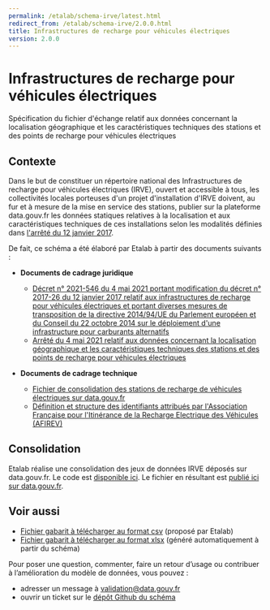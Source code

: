 ```yaml
---
permalink: /etalab/schema-irve/latest.html
redirect_from: /etalab/schema-irve/2.0.0.html
title: Infrastructures de recharge pour véhicules électriques
version: 2.0.0
---
```


# Infrastructures de recharge pour véhicules électriques

Spécification du fichier d'échange relatif aux données concernant la localisation géographique et les caractéristiques techniques des stations et des points de recharge pour véhicules électriques

## Contexte

Dans le but de constituer un répertoire national des Infrastructures de recharge pour véhicules électriques (IRVE), ouvert et accessible à tous, les collectivités locales porteuses d'un projet d'installation d'IRVE doivent, au fur et à mesure de la mise en service des stations, publier sur la plateforme data.gouv.fr les données statiques relatives à la localisation et aux caractéristiques techniques de ces installations selon les modalités définies dans [l'arrêté du 12 janvier 2017](https://www.legifrance.gouv.fr/jo_pdf.do?id=JORFTEXT000033860733).

De fait, ce schéma a été élaboré par Etalab à partir des documents suivants :

* **Documents de cadrage juridique**
  * [Décret n° 2021-546 du 4 mai 2021 portant modification du décret n° 2017-26 du 12 janvier 2017 relatif aux infrastructures de recharge pour véhicules électriques et portant diverses mesures de transposition de la directive 2014/94/UE du Parlement européen et du Conseil du 22 octobre 2014 sur le déploiement d'une infrastructure pour carburants alternatifs](https://www.legifrance.gouv.fr/jorf/id/JORFTEXT000043475363)
  * [Arrêté du 4 mai 2021 relatif aux données concernant la localisation géographique et les caractéristiques techniques des stations et des points de recharge pour véhicules électriques](https://www.legifrance.gouv.fr/jorf/id/JORFTEXT000043475441)

* **Documents de cadrage technique**
  * [Fichier de consolidation des stations de recharge de véhicules électriques sur data.gouv.fr](https://www.data.gouv.fr/fr/datasets/fichier-exemple-stations-de-recharge-de-vehicules-electriques/)
  * [Définition et structure des identifiants attribués par l'Association Française pour l'Itinérance de la Recharge Electrique des Véhicules \(AFIREV\)](http://www.afirev.fr/fr/informations-generales/)

## Consolidation

Etalab réalise une consolidation des jeux de données IRVE déposés sur data.gouv.fr. Le code est [disponible ici](https://github.com/etalab/notebooks/tree/master/irve). Le fichier en résultant est [publié ici sur data.gouv.fr](https://www.data.gouv.fr/fr/datasets/5448d3e0c751df01f85d0572).

## Voir aussi

* [Fichier gabarit à télécharger au format csv](https://www.data.gouv.fr/fr/datasets/fichier-exemple-stations-de-recharge-de-vehicules-electriques/) (proposé par Etalab)
* [Fichier gabarit à télécharger au format xlsx](https://scdl.opendatafrance.net/docs/templates/irve.xlsx) (généré automatiquement à partir du schéma)

Pour poser une question, commenter, faire un retour d’usage ou contribuer à l’amélioration du modèle de données, vous pouvez :

* adresser un message à [validation@data.gouv.fr](mailto:validation@data.gouv.fr?subject=IRVE)
* ouvrir un ticket sur le [dépôt Github du schéma](https://github.com/etalab/schema-irve/issues/new)